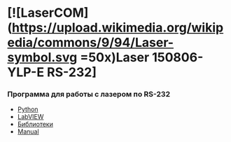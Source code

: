 # [![LaserCOM](https://upload.wikimedia.org/wikipedia/commons/9/94/Laser-symbol.svg =50x)Laser 150806-YLP-E RS-232]
 

### Программа для работы с лазером по RS-232

* [Python](https://github.com/XYI7I/COMport/tree/main/RS-232)<br>
* [LabVIEW](https://github.com/XYI7I/COMport/tree/main/LaserCOM)<br>
* [Библиотеки](https://github.com/XYI7I/COMport/tree/main/Libraries)
* [Manual](https://github.com/XYI7I/COMport/blob/main/150806-YLP%20series%20interface%20specification%20type%20E.PDF)
